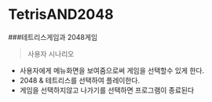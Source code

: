 # TetrisAND2048
###테트리스게임과 2048게임

> 사용자 시나리오

* 사용자에게 메뉴화면을 보여줌으로써 게임을 선택할수 있게 한다.
* 2048 & 테트리스를 선택하여 플레이한다.
* 게임을 선택하지않고 나가기를 선택하면 프로그램이 종료된다
